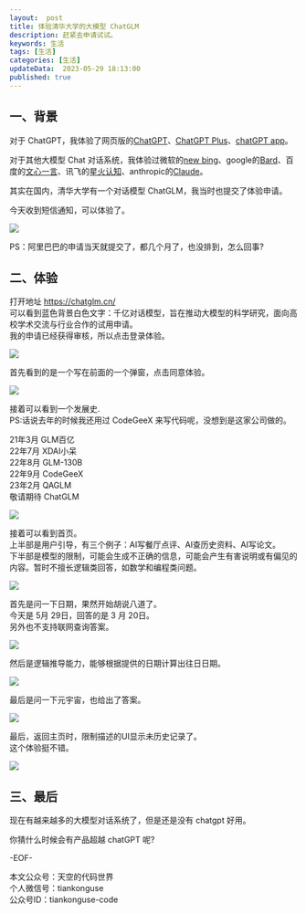 ```yaml
---   
layout:  post  
title: 体验清华大学的大模型 ChatGLM    
description: 赶紧去申请试试。          
keywords: 生活  
tags: [生活]    
categories: [生活]  
updateData:  2023-05-29 18:13:00  
published: true  
---  
```




## 一、背景  


对于 ChatGPT，我体验了网页版的[ChatGPT](https://mp.weixin.qq.com/s/jKIxsk7Zw9c50UX6PczUtw)、[ChatGPT Plus](https://mp.weixin.qq.com/s/-KwLEU9xfWJrfF5UeyF03Q)、[chatGPT app](https://mp.weixin.qq.com/s/fKMrd81bYuD_46xHe8MyoQ)。  


对于其他大模型 Chat 对话系统，我体验过微软的[new bing](https://mp.weixin.qq.com/s/5FrCP4rV35eXZ9YdZL_DWA)、google的[Bard](https://mp.weixin.qq.com/s/NB7dAa0i4GHC9-NvIhrvhQ)、百度的[文心一言](https://mp.weixin.qq.com/s/4f2q5JlQ84X46vbsuLctZg)、讯飞的[星火认知](https://mp.weixin.qq.com/s/j1opG5ln8wFNhi45OlcX-Q)、anthropic的[Claude](https://mp.weixin.qq.com/s/DqhTbbmCKkNcn3BW9ZuEtg)。 


其实在国内，清华大学有一个对话模型 ChatGLM，我当时也提交了体验申请。  


今天收到短信通知，可以体验了。  


![](https://res2023.tiankonguse.com/images/2023/05/29/001.png)


PS：阿里巴巴的申请当天就提交了，都几个月了，也没排到，怎么回事?  


## 二、体验  


打开地址 https://chatglm.cn/  
可以看到蓝色背景白色文字：千亿对话模型，旨在推动大模型的科学研究，面向高校学术交流与行业合作的试用申请。  
我的申请已经获得审核，所以点击登录体验。  



![](https://res2023.tiankonguse.com/images/2023/05/29/002.png)


首先看到的是一个写在前面的一个弹窗，点击同意体验。  



![](https://res2023.tiankonguse.com/images/2023/05/29/003.png)


接着可以看到一个发展史.  
PS:话说去年的时候我还用过 CodeGeeX 来写代码呢，没想到是这家公司做的。    


21年3月 GLM百亿  
22年7月 XDAI小呆  
22年8月 GLM-130B  
22年9月 CodeGeeX  
23年2月 QAGLM  
敬请期待 ChatGLM  


![](https://res2023.tiankonguse.com/images/2023/05/29/004.png)


接着可以看到首页。  
上半部是用户引导，有三个例子：AI写餐厅点评、AI查历史资料、AI写论文。  
下半部是模型的限制，可能会生成不正确的信息，可能会产生有害说明或有偏见的内容。暂时不擅长逻辑类回答，如数学和编程类问题。  



![](https://res2023.tiankonguse.com/images/2023/05/29/005.png)


首先是问一下日期，果然开始胡说八道了。  
今天是 5月 29日，回答的是 3 月 20日。  
另外也不支持联网查询答案。  


![](https://res2023.tiankonguse.com/images/2023/05/29/006.png)


然后是逻辑推导能力，能够根据提供的日期计算出往日日期。  


![](https://res2023.tiankonguse.com/images/2023/05/29/007.png)



最后是问一下元宇宙，也给出了答案。  


![](https://res2023.tiankonguse.com/images/2023/05/29/008.png)


最后，返回主页时，限制描述的UI显示未历史记录了。  
这个体验挺不错。  


![](https://res2023.tiankonguse.com/images/2023/05/29/008.png)


## 三、最后  


现在有越来越多的大模型对话系统了，但是还是没有 chatgpt 好用。  


你猜什么时候会有产品超越 chatGPT 呢?  



-EOF-  



本文公众号：天空的代码世界  
个人微信号：tiankonguse  
公众号ID：tiankonguse-code  
  

